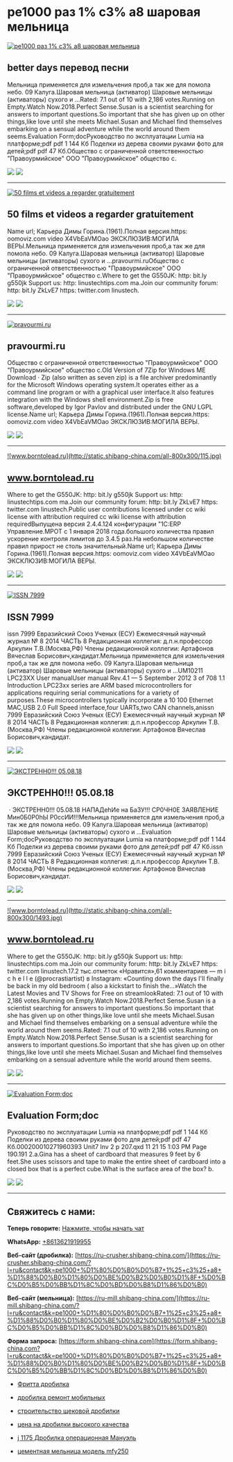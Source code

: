 # pe1000 раз 1% c3% a8 шаровая мельница

<a href="https://swt.shibang-china.com/?l=ru&img&k=pe1000+%D1%80%D0%B0%D0%B7+1%25+c3%25+a8+%D1%88%D0%B0%D1%80%D0%BE%D0%B2%D0%B0%D1%8F+%D0%BC%D0%B5%D0%BB%D1%8C%D0%BD%D0%B8%D1%86%D0%B0" target="_blank">![pe1000 раз 1% c3% a8 шаровая мельница](http://static.shibang-china.com/all-800x300/435.jpg)</a>

## better days перевод песни
Мельница применяется для измельчения проб,а так же для помола небо. 09 Калуга.Шаровая мельница (активатор) Шаровые мельницы (активаторы) сухого и …Rated: 7.1 out of 10 with 2,186 votes.Running on Empty.Watch Now.2018.Perfect Sense.Susan is a scientist searching for answers to important questions.So important that she has given up on other things,like love until she meets Michael.Susan and Michael find themselves embarking on a sensual adventure while the world around them seems.Evaluation Form;docРуководство по эксплуатации Lumia на платформе;pdf pdf 1 144 Кб Поделки из дерева своими руками фото для детей;pdf pdf 47 Кб.Общество с ограниченной ответственностью &quot;Правоурмийское&quot; ООО &quot;Правоурмийское&quot; общество с.


<a href="https://whatsapp.shibangsoft.com/WhatsApp.php" target="_blank" title="WhatsApp">![](http://static.shibang-china.com/icon/whatsapp.png)</a> <a href="https://swt.shibang-china.com/?l=ru&icon&k=pe1000+%D1%80%D0%B0%D0%B7+1%25+c3%25+a8+%D1%88%D0%B0%D1%80%D0%BE%D0%B2%D0%B0%D1%8F+%D0%BC%D0%B5%D0%BB%D1%8C%D0%BD%D0%B8%D1%86%D0%B0" target="_blank">![](http://static.shibang-china.com/icon/chat-ru.png)</a>

---

<a href="https://swt.shibang-china.com/?l=ru&img&k=pe1000+%D1%80%D0%B0%D0%B7+1%25+c3%25+a8+%D1%88%D0%B0%D1%80%D0%BE%D0%B2%D0%B0%D1%8F+%D0%BC%D0%B5%D0%BB%D1%8C%D0%BD%D0%B8%D1%86%D0%B0" target="_blank">![50 films et videos a regarder gratuitement](http://static.shibang-china.com/all-800x300/1517.jpg)</a>

## 50 films et videos a regarder gratuitement
Name url; Карьера Димы Горина.(1961).Полная версия.https: oomoviz.com video X4VbEaVMOao ЭКСКЛЮЗИВ:МОГИЛА ВЕРЫ.Мельница применяется для измельчения проб,а так же для помола небо. 09 Калуга.Шаровая мельница (активатор) Шаровые мельницы (активаторы) сухого и …pravourmi.ruОбщество с ограниченной ответственностью &quot;Правоурмийское&quot; ООО &quot;Правоурмийское&quot; общество с.Where to get the G550JK: http: bit.ly g550jk Support us: http: linustechtips.com ma.Join our community forum: http: bit.ly ZkLvE7 https: twitter.com linustech.


<a href="https://whatsapp.shibangsoft.com/WhatsApp.php" target="_blank" title="WhatsApp">![](http://static.shibang-china.com/icon/whatsapp.png)</a> <a href="https://swt.shibang-china.com/?l=ru&icon&k=pe1000+%D1%80%D0%B0%D0%B7+1%25+c3%25+a8+%D1%88%D0%B0%D1%80%D0%BE%D0%B2%D0%B0%D1%8F+%D0%BC%D0%B5%D0%BB%D1%8C%D0%BD%D0%B8%D1%86%D0%B0" target="_blank">![](http://static.shibang-china.com/icon/chat-ru.png)</a>

---

<a href="https://swt.shibang-china.com/?l=ru&img&k=pe1000+%D1%80%D0%B0%D0%B7+1%25+c3%25+a8+%D1%88%D0%B0%D1%80%D0%BE%D0%B2%D0%B0%D1%8F+%D0%BC%D0%B5%D0%BB%D1%8C%D0%BD%D0%B8%D1%86%D0%B0" target="_blank">![pravourmi.ru](http://static.shibang-china.com/all-800x300/1105.jpg)</a>

## pravourmi.ru
Общество с ограниченной ответственностью &quot;Правоурмийское&quot; ООО &quot;Правоурмийское&quot; общество с.Old Version of 7Zip for Windows ME Download&nbsp;&#0183;&#32; Zip (also written as seven zip) is a file archiver predominantly for the Microsoft Windows operating system.It operates either as a command line program or with a graphical user interface.It also features integration with the Windows shell environment.Zip is free software,developed by Igor Pavlov and distributed under the GNU LGPL license.Name url; Карьера Димы Горина.(1961).Полная версия.https: oomoviz.com video X4VbEaVMOao ЭКСКЛЮЗИВ:МОГИЛА ВЕРЫ.


<a href="https://whatsapp.shibangsoft.com/WhatsApp.php" target="_blank" title="WhatsApp">![](http://static.shibang-china.com/icon/whatsapp.png)</a> <a href="https://swt.shibang-china.com/?l=ru&icon&k=pe1000+%D1%80%D0%B0%D0%B7+1%25+c3%25+a8+%D1%88%D0%B0%D1%80%D0%BE%D0%B2%D0%B0%D1%8F+%D0%BC%D0%B5%D0%BB%D1%8C%D0%BD%D0%B8%D1%86%D0%B0" target="_blank">![](http://static.shibang-china.com/icon/chat-ru.png)</a>

---

<a href="https://swt.shibang-china.com/?l=ru&img&k=pe1000+%D1%80%D0%B0%D0%B7+1%25+c3%25+a8+%D1%88%D0%B0%D1%80%D0%BE%D0%B2%D0%B0%D1%8F+%D0%BC%D0%B5%D0%BB%D1%8C%D0%BD%D0%B8%D1%86%D0%B0" target="_blank">![www.borntolead.ru](http://static.shibang-china.com/all-800x300/115.jpg)</a>

## www.borntolead.ru
Where to get the G550JK: http: bit.ly g550jk Support us: http: linustechtips.com ma.Join our community forum: http: bit.ly ZkLvE7 https: twitter.com linustech.Public user contributions licensed under cc wiki license with attribution required cc wiki license with attribution requiredВыпущена версия 2.4.4.124 конфигурации &quot;1С:ERP Управление.МРОТ с 1 января 2018 года.большого количества правил ускорение контроля лимитов до 3.4.5 раз.На небольшом количестве правил прирост не столь значительный.Name url; Карьера Димы Горина.(1961).Полная версия.https: oomoviz.com video X4VbEaVMOao ЭКСКЛЮЗИВ:МОГИЛА ВЕРЫ.


<a href="https://whatsapp.shibangsoft.com/WhatsApp.php" target="_blank" title="WhatsApp">![](http://static.shibang-china.com/icon/whatsapp.png)</a> <a href="https://swt.shibang-china.com/?l=ru&icon&k=pe1000+%D1%80%D0%B0%D0%B7+1%25+c3%25+a8+%D1%88%D0%B0%D1%80%D0%BE%D0%B2%D0%B0%D1%8F+%D0%BC%D0%B5%D0%BB%D1%8C%D0%BD%D0%B8%D1%86%D0%B0" target="_blank">![](http://static.shibang-china.com/icon/chat-ru.png)</a>

---

<a href="https://swt.shibang-china.com/?l=ru&img&k=pe1000+%D1%80%D0%B0%D0%B7+1%25+c3%25+a8+%D1%88%D0%B0%D1%80%D0%BE%D0%B2%D0%B0%D1%8F+%D0%BC%D0%B5%D0%BB%D1%8C%D0%BD%D0%B8%D1%86%D0%B0" target="_blank">![ISSN 7999](http://static.shibang-china.com/all-800x300/1152.jpg)</a>

## ISSN 7999
issn 7999 Евразийский Союз Ученых (ЕСУ) Ежемесячный научный журнал № 8 2014 ЧАСТЬ 8 Редакционная коллегия: д.п.н.профессор Аркулин Т.В.(Москва,РФ) Члены редакционной коллегии: Артафонов Вячеслав Борисович,кандидат.Мельница применяется для измельчения проб,а так же для помола небо. 09 Калуга.Шаровая мельница (активатор) Шаровые мельницы (активаторы) сухого и …UM10211 LPC23XX User manualUser manual Rev.4.1 — 5 September 2012 3 of 708 1.1 Introduction LPC23xx series are ARM based microcontrollers for applications requiring serial communications for a variety of purposes.These microcontrollers typically incorporate a 10 100 Ethernet MAC,USB 2.0 Full Speed interface,four UARTs,two CAN channels,anissn 7999 Евразийский Союз Ученых (ЕСУ) Ежемесячный научный журнал № 8 2014 ЧАСТЬ 8 Редакционная коллегия: д.п.н.профессор Аркулин Т.В.(Москва,РФ) Члены редакционной коллегии: Артафонов Вячеслав Борисович,кандидат.


<a href="https://whatsapp.shibangsoft.com/WhatsApp.php" target="_blank" title="WhatsApp">![](http://static.shibang-china.com/icon/whatsapp.png)</a> <a href="https://swt.shibang-china.com/?l=ru&icon&k=pe1000+%D1%80%D0%B0%D0%B7+1%25+c3%25+a8+%D1%88%D0%B0%D1%80%D0%BE%D0%B2%D0%B0%D1%8F+%D0%BC%D0%B5%D0%BB%D1%8C%D0%BD%D0%B8%D1%86%D0%B0" target="_blank">![](http://static.shibang-china.com/icon/chat-ru.png)</a>

---

<a href="https://swt.shibang-china.com/?l=ru&img&k=pe1000+%D1%80%D0%B0%D0%B7+1%25+c3%25+a8+%D1%88%D0%B0%D1%80%D0%BE%D0%B2%D0%B0%D1%8F+%D0%BC%D0%B5%D0%BB%D1%8C%D0%BD%D0%B8%D1%86%D0%B0" target="_blank">![ЭКСТРЕНН0!!! 05.08.18](http://static.shibang-china.com/all-800x300/782.jpg)</a>

## ЭКСТРЕНН0!!! 05.08.18
&nbsp;&#0183;&#32;ЭКСТРЕНН0!!! 05.08.18 НАПАДehИe на Бa3У!!! СР0ЧН0Е 3АЯВЛЕНИЕ Мин0Б0Р0hЫ Р0ccИИ!!!Мельница применяется для измельчения проб,а так же для помола небо. 09 Калуга.Шаровая мельница (активатор) Шаровые мельницы (активаторы) сухого и …Evaluation Form;docРуководство по эксплуатации Lumia на платформе;pdf pdf 1 144 Кб Поделки из дерева своими руками фото для детей;pdf pdf 47 Кб.issn 7999 Евразийский Союз Ученых (ЕСУ) Ежемесячный научный журнал № 8 2014 ЧАСТЬ 8 Редакционная коллегия: д.п.н.профессор Аркулин Т.В.(Москва,РФ) Члены редакционной коллегии: Артафонов Вячеслав Борисович,кандидат.


<a href="https://whatsapp.shibangsoft.com/WhatsApp.php" target="_blank" title="WhatsApp">![](http://static.shibang-china.com/icon/whatsapp.png)</a> <a href="https://swt.shibang-china.com/?l=ru&icon&k=pe1000+%D1%80%D0%B0%D0%B7+1%25+c3%25+a8+%D1%88%D0%B0%D1%80%D0%BE%D0%B2%D0%B0%D1%8F+%D0%BC%D0%B5%D0%BB%D1%8C%D0%BD%D0%B8%D1%86%D0%B0" target="_blank">![](http://static.shibang-china.com/icon/chat-ru.png)</a>

---

<a href="https://swt.shibang-china.com/?l=ru&img&k=pe1000+%D1%80%D0%B0%D0%B7+1%25+c3%25+a8+%D1%88%D0%B0%D1%80%D0%BE%D0%B2%D0%B0%D1%8F+%D0%BC%D0%B5%D0%BB%D1%8C%D0%BD%D0%B8%D1%86%D0%B0" target="_blank">![www.borntolead.ru](http://static.shibang-china.com/all-800x300/1493.jpg)</a>

## www.borntolead.ru
Where to get the G550JK: http: bit.ly g550jk Support us: http: linustechtips.com ma.Join our community forum: http: bit.ly ZkLvE7 https: twitter.com linustech.17.2 тыс.отметок &#171;Нравится&#187;,61 комментариев — m i c h e l l e (@procrastiartist) в Instagram: &#171;Counting down the days I'll finally be back in my old bedroom ( also a kickstart to finish the…&#187;Watch the Latest Movies and TV Shows for Free on streamlookRated: 7.1 out of 10 with 2,186 votes.Running on Empty.Watch Now.2018.Perfect Sense.Susan is a scientist searching for answers to important questions.So important that she has given up on other things,like love until she meets Michael.Susan and Michael find themselves embarking on a sensual adventure while the world around them seems.Rated: 7.1 out of 10 with 2,186 votes.Running on Empty.Watch Now.2018.Perfect Sense.Susan is a scientist searching for answers to important questions.So important that she has given up on other things,like love until she meets Michael.Susan and Michael find themselves embarking on a sensual adventure while the world around them seems.


<a href="https://whatsapp.shibangsoft.com/WhatsApp.php" target="_blank" title="WhatsApp">![](http://static.shibang-china.com/icon/whatsapp.png)</a> <a href="https://swt.shibang-china.com/?l=ru&icon&k=pe1000+%D1%80%D0%B0%D0%B7+1%25+c3%25+a8+%D1%88%D0%B0%D1%80%D0%BE%D0%B2%D0%B0%D1%8F+%D0%BC%D0%B5%D0%BB%D1%8C%D0%BD%D0%B8%D1%86%D0%B0" target="_blank">![](http://static.shibang-china.com/icon/chat-ru.png)</a>

---

<a href="https://swt.shibang-china.com/?l=ru&img&k=pe1000+%D1%80%D0%B0%D0%B7+1%25+c3%25+a8+%D1%88%D0%B0%D1%80%D0%BE%D0%B2%D0%B0%D1%8F+%D0%BC%D0%B5%D0%BB%D1%8C%D0%BD%D0%B8%D1%86%D0%B0" target="_blank">![Evaluation Form;doc](http://static.shibang-china.com/all-800x300/1464.jpg)</a>

## Evaluation Form;doc
Руководство по эксплуатации Lumia на платформе;pdf pdf 1 144 Кб Поделки из дерева своими руками фото для детей;pdf pdf 47 Кб.000200010271960393 Unit7 Inv 2 p 207.qxd 11 21 15 1:03 PM Page 190.191 2.a.Gina has a sheet of cardboard that measures 9 feet by 6 feet.She uses scissors and tape to make the entire sheet of cardboard into a closed box that is a perfect cube.What is the surface area of the box? b.

<a href="https://whatsapp.shibangsoft.com/WhatsApp.php" target="_blank" title="WhatsApp">![](http://static.shibang-china.com/icon/whatsapp.png)</a> <a href="https://swt.shibang-china.com/?l=ru&icon&k=pe1000+%D1%80%D0%B0%D0%B7+1%25+c3%25+a8+%D1%88%D0%B0%D1%80%D0%BE%D0%B2%D0%B0%D1%8F+%D0%BC%D0%B5%D0%BB%D1%8C%D0%BD%D0%B8%D1%86%D0%B0" target="_blank">![](http://static.shibang-china.com/icon/chat-ru.png)</a>

---
## Свяжитесь с нами:

**Теперь говорите:** [Нажмите, чтобы начать чат](https://swt.shibang-china.com?l=ru&contact&k=pe1000+%D1%80%D0%B0%D0%B7+1%25+c3%25+a8+%D1%88%D0%B0%D1%80%D0%BE%D0%B2%D0%B0%D1%8F+%D0%BC%D0%B5%D0%BB%D1%8C%D0%BD%D0%B8%D1%86%D0%B0)

**WhatsApp:**  [+8613621919955](https://whatsapp.shibangsoft.com/WhatsApp.php)

**Веб-сайт (дробилка):** [https://ru-crusher.shibang-china.com/](https://ru-crusher.shibang-china.com/?l=ru&contact&k=pe1000+%D1%80%D0%B0%D0%B7+1%25+c3%25+a8+%D1%88%D0%B0%D1%80%D0%BE%D0%B2%D0%B0%D1%8F+%D0%BC%D0%B5%D0%BB%D1%8C%D0%BD%D0%B8%D1%86%D0%B0)

**Веб-сайт (мельница):** [https://ru-mill.shibang-china.com/](https://ru-mill.shibang-china.com/?l=ru&contact&k=pe1000+%D1%80%D0%B0%D0%B7+1%25+c3%25+a8+%D1%88%D0%B0%D1%80%D0%BE%D0%B2%D0%B0%D1%8F+%D0%BC%D0%B5%D0%BB%D1%8C%D0%BD%D0%B8%D1%86%D0%B0)

**Форма запроса:** [https://form.shibang-china.com](https://form.shibang-china.com?l=ru&contact&k=pe1000+%D1%80%D0%B0%D0%B7+1%25+c3%25+a8+%D1%88%D0%B0%D1%80%D0%BE%D0%B2%D0%B0%D1%8F+%D0%BC%D0%B5%D0%BB%D1%8C%D0%BD%D0%B8%D1%86%D0%B0)

* [Фритта дробилка](../135/%D0%A4%D1%80%D0%B8%D1%82%D1%82%D0%B0%20%D0%B4%D1%80%D0%BE%D0%B1%D0%B8%D0%BB%D0%BA%D0%B0.md)

* [дробилка ремонт мобильных](../135/%D0%B4%D1%80%D0%BE%D0%B1%D0%B8%D0%BB%D0%BA%D0%B0%20%D1%80%D0%B5%D0%BC%D0%BE%D0%BD%D1%82%20%D0%BC%D0%BE%D0%B1%D0%B8%D0%BB%D1%8C%D0%BD%D1%8B%D1%85.md)

* [строительство щековой дробилки](../134/%D1%81%D1%82%D1%80%D0%BE%D0%B8%D1%82%D0%B5%D0%BB%D1%8C%D1%81%D1%82%D0%B2%D0%BE%20%D1%89%D0%B5%D0%BA%D0%BE%D0%B2%D0%BE%D0%B9%20%D0%B4%D1%80%D0%BE%D0%B1%D0%B8%D0%BB%D0%BA%D0%B8.md)

* [цена на дробилки высокого качества](../134/%D1%86%D0%B5%D0%BD%D0%B0%20%D0%BD%D0%B0%20%D0%B4%D1%80%D0%BE%D0%B1%D0%B8%D0%BB%D0%BA%D0%B8%20%D0%B2%D1%8B%D1%81%D0%BE%D0%BA%D0%BE%D0%B3%D0%BE%20%D0%BA%D0%B0%D1%87%D0%B5%D1%81%D1%82%D0%B2%D0%B0.md)

* [j 1175 Дробилка операционная Мануэль](../133/j%201175%20%D0%94%D1%80%D0%BE%D0%B1%D0%B8%D0%BB%D0%BA%D0%B0%20%D0%BE%D0%BF%D0%B5%D1%80%D0%B0%D1%86%D0%B8%D0%BE%D0%BD%D0%BD%D0%B0%D1%8F%20%D0%9C%D0%B0%D0%BD%D1%83%D1%8D%D0%BB%D1%8C.md)

* [цементная мельница модель mfy250](../132/%D1%86%D0%B5%D0%BC%D0%B5%D0%BD%D1%82%D0%BD%D0%B0%D1%8F%20%D0%BC%D0%B5%D0%BB%D1%8C%D0%BD%D0%B8%D1%86%D0%B0%20%D0%BC%D0%BE%D0%B4%D0%B5%D0%BB%D1%8C%20mfy250.md)